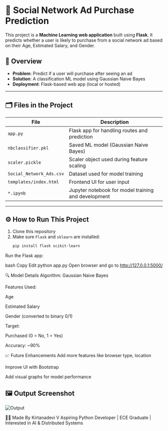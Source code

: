 # 🧠 Social Network Ad Purchase Prediction

This project is a **Machine Learning web application** built using **Flask**. It predicts whether a user is likely to purchase from a social network ad based on their Age, Estimated Salary, and Gender.

## 📌 Overview

- **Problem**: Predict if a user will purchase after seeing an ad
- **Solution**: A classification ML model using Gaussian Naive Bayes
- **Deployment**: Flask-based web app (local or hosted)

---

## 🗂 Files in the Project

| File | Description |
|------|-------------|
| `app.py` | Flask app for handling routes and prediction |
| `nbclassifier.pkl` | Saved ML model (Gaussian Naive Bayes) |
| `scaler.pickle` | Scaler object used during feature scaling |
| `Social_Network_Ads.csv` | Dataset used for model training |
| `templates/index.html` | Frontend UI for user input |
| `*.ipynb` | Jupyter notebook for model training and development |

---

## ⚙️ How to Run This Project

1. Clone this repository
2. Make sure `Flask` and `sklearn` are installed:
   ```bash
   pip install flask scikit-learn
Run the Flask app:

bash
Copy
Edit
python app.py
Open browser and go to http://127.0.0.1:5000/

🔍 Model Details
Algorithm: Gaussian Naive Bayes

Features Used:

Age

Estimated Salary

Gender (converted to binary 0/1)

Target:

Purchased (0 = No, 1 = Yes)

Accuracy: ~90%

📈 Future Enhancements
Add more features like browser type, location

Improve UI with Bootstrap

Add visual graphs for model performance

## 🖼️ Output Screenshot

![Output](output.png)


🙋‍♀️ Made By
Kirtanadevi V
Aspiring Python Developer | ECE Graduate | Interested in AI & Distributed Systems